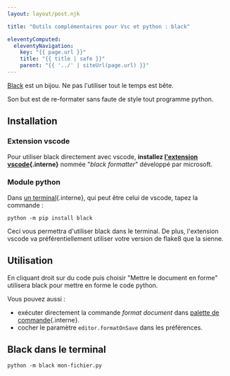 ```yaml
---
layout: layout/post.njk

title: "Outils complémentaires pour Vsc et python : black"

eleventyComputed:
  eleventyNavigation:
    key: "{{ page.url }}"
    title: "{{ title | safe }}"
    parent: "{{ '../' | siteUrl(page.url) }}"
---
```


<!-- début résumé -->

[Black](https://black.readthedocs.io/en/stable/index.html) est un bijou. Ne pas l'utiliser tout le temps est bête.

Son but est de re-formater sans faute de style tout programme python.

<!-- fin résumé -->

## <span id="installation-black"></span> Installation

### Extension vscode

Pour utiliser black directement avec vscode, **installez [l'extension vscode](../../../prise-en-main#extensions){.interne}** nommée "*black formatter*" développé par microsoft.

### Module python

Dans [un terminal](../../../../ordinateur-développement/terminal){.interne}, qui peut être celui de vscode, tapez la commande :

```shell
python -m pip install black
```

Ceci vous permettra d'utiliser black dans le terminal. De plus, l'extension vscode va préférentiellement utiliser votre version de flake8 que la sienne.

## Utilisation

En cliquant droit sur du code puis choisir "Mettre le document en forme" utilisera black pour mettre en forme le code python.

Vous pouvez aussi :

* exécuter directement la commande *format document* dans [palette de commande](../../../prise-en-main#palette-de-commande){.interne}.
* cocher le paramètre `editor.formatOnSave` dans les préférences.

## Black dans le terminal

```shell
python -m black mon-fichier.py
```
